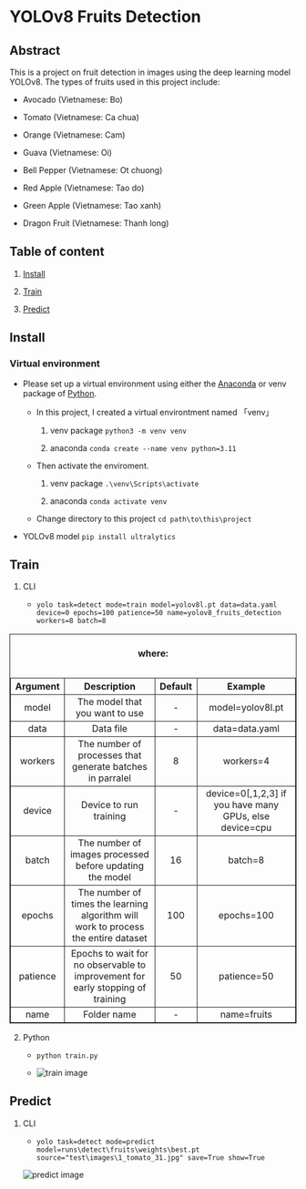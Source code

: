 # YOLOv8 Fruits Detection

## Abstract

This is a project on fruit detection in images using the deep learning model YOLOv8. The types of fruits used in this project include:

- Avocado (Vietnamese: Bo)

- Tomato (Vietnamese: Ca chua)

- Orange (Vietnamese: Cam)

- Guava (Vietnamese: Oi)

- Bell Pepper (Vietnamese: Ot chuong)

- Red Apple (Vietnamese: Tao do)

- Green Apple (Vietnamese: Tao xanh)

- Dragon Fruit (Vietnamese: Thanh long)

## Table of content

1. [Install](#Install)

2. [Train](#Train)

3. [Predict](#Predict)

## Install

### Virtual environment

- Please set up a virtual environment using either the [Anaconda](https://www.anaconda.com/download) or venv package of [Python](https://www.python.org/downloads/).

    - In this project, I created a virtual environtment named 「venv」

        1. venv package `python3 -m venv venv`

        2. anaconda `conda create --name venv python=3.11`

    - Then activate the enviroment.

        1. venv package `.\venv\Scripts\activate`

        2. anaconda `conda activate venv`

    - Change directory to this project `cd path\to\this\project`

- YOLOv8 model `pip install ultralytics`

## Train

1. CLI

    - `yolo task=detect mode=train model=yolov8l.pt data=data.yaml device=0 epochs=100 patience=50 name=yolov8_fruits_detection workers=8 batch=8`

<table style="width: 100%; border: 1px solid; border-collapse: collapse">
                        <caption><h4>where:</h4></caption>
                        <tr>
                            <th style="border: 1px solid; border-collapse: collapse; text-align: center">Argument</th>
                            <th style="border: 1px solid; border-collapse: collapse; text-align: center">Description</th>
                            <th style="border: 1px solid; border-collapse: collapse; text-align: center">Default</th>
                            <th style="border: 1px solid; border-collapse: collapse; text-align: center">Example</th>
                        </tr>
                        <tr>
                            <td style="border: 1px solid; border-collapse: collapse; text-align: center">model</td>
                            <td style="border: 1px solid; border-collapse: collapse; text-align: center">The model that you want to use</td>
                            <td style="border: 1px solid; border-collapse: collapse; text-align: center">-</td>
                            <td style="border: 1px solid; border-collapse: collapse; text-align: center">model=yolov8l.pt</td>
                        </tr>
                        <tr>
                            <td style="border: 1px solid; border-collapse: collapse; text-align: center">data</td>
                            <td style="border: 1px solid; border-collapse: collapse; text-align: center">Data file</td>
                            <td style="border: 1px solid; border-collapse: collapse; text-align: center">-</td>
                            <td style="border: 1px solid; border-collapse: collapse; text-align: center">data=data.yaml</td>
                        </tr>
                        <tr>
                            <td style="border: 1px solid; border-collapse: collapse; text-align: center">workers</td>
                            <td style="border: 1px solid; border-collapse: collapse; text-align: center">The number of processes that generate batches in parralel</td>
                            <td style="border: 1px solid; border-collapse: collapse; text-align: center">8</td>
                            <td style="border: 1px solid; border-collapse: collapse; text-align: center">workers=4</td>
                        </tr>
                        <tr>
                            <td style="border: 1px solid; border-collapse: collapse; text-align: center">device</td>
                            <td style="border: 1px solid; border-collapse: collapse; text-align: center">Device to run training</td>
                            <td style="border: 1px solid; border-collapse: collapse; text-align: center">-</td>
                            <td style="border: 1px solid; border-collapse: collapse; text-align: center">device=0[,1,2,3] if you have many GPUs, else device=cpu</td>
                        </tr>
                        <tr>
                            <td style="border: 1px solid; border-collapse: collapse; text-align: center">batch</td>
                            <td style="border: 1px solid; border-collapse: collapse; text-align: center">The number of images processed before updating the model</td>
                            <td style="border: 1px solid; border-collapse: collapse; text-align: center">16</td>
                            <td style="border: 1px solid; border-collapse: collapse; text-align: center">batch=8</td>
                        </tr>
                        <tr>
                            <td style="border: 1px solid; border-collapse: collapse; text-align: center">epochs</td>
                            <td style="border: 1px solid; border-collapse: collapse; text-align: center">The number of times the learning algorithm will work to process the entire dataset</td>
                            <td style="border: 1px solid; border-collapse: collapse; text-align: center">100</td>
                            <td style="border: 1px solid; border-collapse: collapse; text-align: center">epochs=100</td>
                        </tr>
                        <tr>
                            <td style="border: 1px solid; border-collapse: collapse; text-align: center">patience</td>
                            <td style="border: 1px solid; border-collapse: collapse; text-align: center">Epochs to wait for no observable to improvement for early stopping of training</td>
                            <td style="border: 1px solid; border-collapse: collapse; text-align: center">50</td>
                            <td style="border: 1px solid; border-collapse: collapse; text-align: center">patience=50</td>
                        </tr>
                        <tr>
                            <td style="border: 1px solid; border-collapse: collapse; text-align: center">name</td>
                            <td style="border: 1px solid; border-collapse: collapse; text-align: center">Folder name</td>
                            <td style="border: 1px solid; border-collapse: collapse; text-align: center">-</td>
                            <td style="border: 1px solid; border-collapse: collapse; text-align: center">name=fruits</td>
                        </tr>
                    </table>

2. Python 

    - `python train.py`

    - ![train image](https://scontent.fdad3-5.fna.fbcdn.net/v/t1.15752-9/370098902_1403036000423826_5983942292507589961_n.png?_nc_cat=102&ccb=1-7&_nc_sid=8cd0a2&_nc_ohc=DKk9_v06JTkAX_l2S_4&_nc_ht=scontent.fdad3-5.fna&oh=03_AdQHsoGo76vA_iq3YARFVr-XG_8T_umwbLGutROvjlAVQg&oe=656846CF)

## Predict

1. CLI

    - `yolo task=detect mode=predict model=runs\detect\fruits\weights\best.pt source="test\images\1_tomato_31.jpg" save=True show=True`

     ![predict image](https://scontent.fdad3-6.fna.fbcdn.net/v/t1.15752-9/368101555_170382116152087_8042047449849574807_n.jpg?_nc_cat=100&ccb=1-7&_nc_sid=8cd0a2&_nc_ohc=Yu4nN_56bmwAX8VgISq&_nc_ht=scontent.fdad3-6.fna&oh=03_AdRLyBg_5NkwkzCM4Yzmp7EDaZxUW4kmD3IT1TPSc4_d4A&oe=65685B93)
